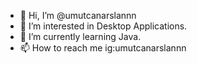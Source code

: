 - 👋 Hi, I’m @umutcanarslannn
- 👀 I’m interested in Desktop Applications.
- 🌱 I’m currently learning Java.
- 📫 How to reach me ig:umutcanarslannn

<!---
umutcanarslannn/umutcanarslannn is a ✨ special ✨ repository because its `README.md` (this file) appears on your GitHub profile.
You can click the Preview link to take a look at your changes.
--->
